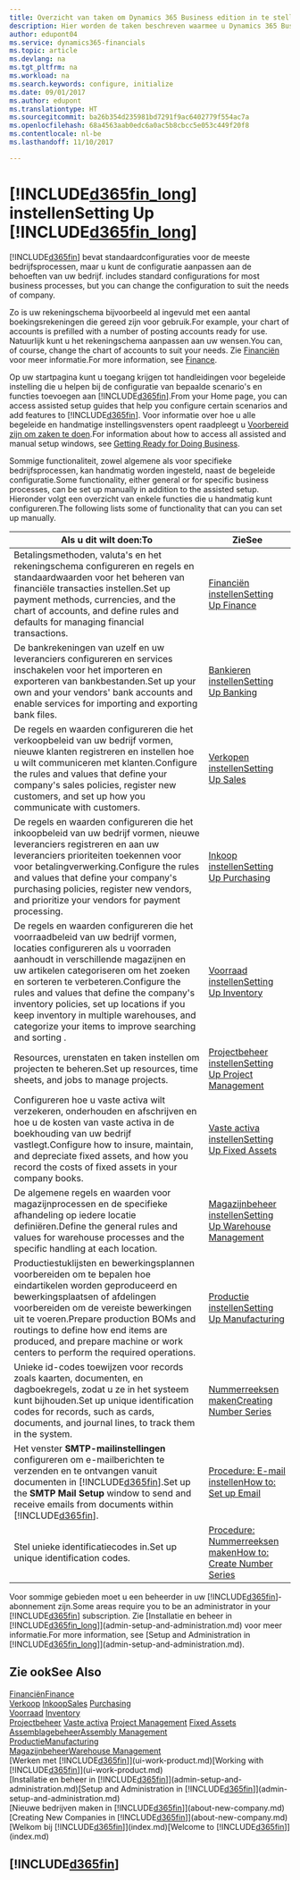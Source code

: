 ```yaml
---
title: Overzicht van taken om Dynamics 365 Business edition in te stellen | Microsoft Docs
description: Hier worden de taken beschreven waarmee u Dynamics 365 Business edition instelt, initialiseert en naar wens configureert.
author: edupont04
ms.service: dynamics365-financials
ms.topic: article
ms.devlang: na
ms.tgt_pltfrm: na
ms.workload: na
ms.search.keywords: configure, initialize
ms.date: 09/01/2017
ms.author: edupont
ms.translationtype: HT
ms.sourcegitcommit: ba26b354d235981bd7291f9ac6402779f554ac7a
ms.openlocfilehash: 68a4563aab0edc6a0ac5b8cbcc5e053c449f20f8
ms.contentlocale: nl-be
ms.lasthandoff: 11/10/2017

---
```

# <a name="setting-up-included365finlongincludesd365finlongmdmd"></a><span data-ttu-id="17d0e-103">[!INCLUDE[d365fin_long](includes/d365fin_long_md.md)] instellen</span><span class="sxs-lookup"><span data-stu-id="17d0e-103">Setting Up [!INCLUDE[d365fin_long](includes/d365fin_long_md.md)]</span></span>
[!INCLUDE[d365fin](includes/d365fin_md.md)]<span data-ttu-id="17d0e-104"> bevat standaardconfiguraties voor de meeste bedrijfsprocessen, maar u kunt de configuratie aanpassen aan de behoeften van uw bedrijf.</span><span class="sxs-lookup"><span data-stu-id="17d0e-104"> includes standard configurations for most business processes, but you can change the configuration to suit the needs of company.</span></span>

<span data-ttu-id="17d0e-105">Zo is uw rekeningschema bijvoorbeeld al ingevuld met een aantal boekingsrekeningen die gereed zijn voor gebruik.</span><span class="sxs-lookup"><span data-stu-id="17d0e-105">For example, your chart of accounts is prefilled with a number of posting accounts ready for use.</span></span> <span data-ttu-id="17d0e-106">Natuurlijk kunt u het rekeningschema aanpassen aan uw wensen.</span><span class="sxs-lookup"><span data-stu-id="17d0e-106">You can, of course, change the chart of accounts to suit your needs.</span></span> <span data-ttu-id="17d0e-107">Zie [Financiën](finance.md) voor meer informatie.</span><span class="sxs-lookup"><span data-stu-id="17d0e-107">For more information, see [Finance](finance.md).</span></span>

<span data-ttu-id="17d0e-108">Op uw startpagina kunt u toegang krijgen tot handleidingen voor begeleide instelling die u helpen bij de configuratie van bepaalde scenario's en functies toevoegen aan [!INCLUDE[d365fin](includes/d365fin_md.md)].</span><span class="sxs-lookup"><span data-stu-id="17d0e-108">From your Home page, you can access assisted setup guides that help you configure certain scenarios and add features to [!INCLUDE[d365fin](includes/d365fin_md.md)].</span></span> <span data-ttu-id="17d0e-109">Voor informatie over hoe u alle begeleide en handmatige instellingsvensters opent raadpleegt u [Voorbereid zijn om zaken te doen](ui-get-ready-business.md).</span><span class="sxs-lookup"><span data-stu-id="17d0e-109">For information about how to access all assisted and manual setup windows, see [Getting Ready for Doing Business](ui-get-ready-business.md).</span></span>

<span data-ttu-id="17d0e-110">Sommige functionaliteit, zowel algemene als voor specifieke bedrijfsprocessen, kan handmatig worden ingesteld, naast de begeleide configuratie.</span><span class="sxs-lookup"><span data-stu-id="17d0e-110">Some functionality, either general or for specific business processes, can be set up manually in addition to the assisted setup.</span></span> <span data-ttu-id="17d0e-111">Hieronder volgt een overzicht van enkele functies die u handmatig kunt configureren.</span><span class="sxs-lookup"><span data-stu-id="17d0e-111">The following lists some of functionality that can you can set up manually.</span></span>

| <span data-ttu-id="17d0e-112">Als u dit wilt doen:</span><span class="sxs-lookup"><span data-stu-id="17d0e-112">To</span></span> | <span data-ttu-id="17d0e-113">Zie</span><span class="sxs-lookup"><span data-stu-id="17d0e-113">See</span></span> |
| --- | --- |
| <span data-ttu-id="17d0e-114">Betalingsmethoden, valuta's en het rekeningschema configureren en regels en standaardwaarden voor het beheren van financiële transacties instellen.</span><span class="sxs-lookup"><span data-stu-id="17d0e-114">Set up payment methods, currencies, and the chart of accounts, and define rules and defaults for managing financial transactions.</span></span> |[<span data-ttu-id="17d0e-115">Financiën instellen</span><span class="sxs-lookup"><span data-stu-id="17d0e-115">Setting Up Finance</span></span>](finance-setup-finance.md) |
| <span data-ttu-id="17d0e-116">De bankrekeningen van uzelf en uw leveranciers configureren en services inschakelen voor het importeren en exporteren van bankbestanden.</span><span class="sxs-lookup"><span data-stu-id="17d0e-116">Set up your own and your vendors' bank accounts and enable services for importing and exporting bank files.</span></span> |[<span data-ttu-id="17d0e-117">Bankieren instellen</span><span class="sxs-lookup"><span data-stu-id="17d0e-117">Setting Up Banking</span></span>](bank-setup-banking.md) |
| <span data-ttu-id="17d0e-118">De regels en waarden configureren die het verkoopbeleid van uw bedrijf vormen, nieuwe klanten registreren en instellen hoe u wilt communiceren met klanten.</span><span class="sxs-lookup"><span data-stu-id="17d0e-118">Configure the rules and values that define your company's sales policies, register new customers, and set up how you communicate with customers.</span></span> |[<span data-ttu-id="17d0e-119">Verkopen instellen</span><span class="sxs-lookup"><span data-stu-id="17d0e-119">Setting Up Sales</span></span>](sales-setup-sales.md) |
| <span data-ttu-id="17d0e-120">De regels en waarden configureren die het inkoopbeleid van uw bedrijf vormen, nieuwe leveranciers registreren en aan uw leveranciers prioriteiten toekennen voor voor betalingverwerking.</span><span class="sxs-lookup"><span data-stu-id="17d0e-120">Configure the rules and values that define your company's purchasing policies, register new vendors, and prioritize your vendors for payment processing.</span></span> |[<span data-ttu-id="17d0e-121">Inkoop instellen</span><span class="sxs-lookup"><span data-stu-id="17d0e-121">Setting Up Purchasing</span></span>](purchasing-setup-purchasing.md) |
| <span data-ttu-id="17d0e-122">De regels en waarden configureren die het voorraadbeleid van uw bedrijf vormen, locaties configureren als u voorraden aanhoudt in verschillende magazijnen en uw artikelen categoriseren om het zoeken en sorteren te verbeteren.</span><span class="sxs-lookup"><span data-stu-id="17d0e-122">Configure the rules and values that define the company's inventory policies, set up locations if you keep inventory in multiple warehouses, and categorize your items to improve searching and sorting .</span></span> |[<span data-ttu-id="17d0e-123">Voorraad instellen</span><span class="sxs-lookup"><span data-stu-id="17d0e-123">Setting Up Inventory</span></span>](inventory-setup-inventory.md) |
| <span data-ttu-id="17d0e-124">Resources, urenstaten en taken instellen om projecten te beheren.</span><span class="sxs-lookup"><span data-stu-id="17d0e-124">Set up resources, time sheets, and jobs to manage projects.</span></span> |[<span data-ttu-id="17d0e-125">Projectbeheer instellen</span><span class="sxs-lookup"><span data-stu-id="17d0e-125">Setting Up Project Management</span></span>](projects-setup-projects.md) |
| <span data-ttu-id="17d0e-126">Configureren hoe u vaste activa wilt verzekeren, onderhouden en afschrijven en hoe u de kosten van vaste activa in de boekhouding van uw bedrijf vastlegt.</span><span class="sxs-lookup"><span data-stu-id="17d0e-126">Configure how to insure, maintain, and depreciate fixed assets, and how you record the costs of fixed assets in your company books.</span></span> |[<span data-ttu-id="17d0e-127">Vaste activa instellen</span><span class="sxs-lookup"><span data-stu-id="17d0e-127">Setting Up Fixed Assets</span></span>](fa-setup.md) |
|<span data-ttu-id="17d0e-128">De algemene regels en waarden voor magazijnprocessen en de specifieke afhandeling op iedere locatie definiëren.</span><span class="sxs-lookup"><span data-stu-id="17d0e-128">Define the general rules and values for warehouse processes and the specific handling at each location.</span></span>|[<span data-ttu-id="17d0e-129">Magazijnbeheer instellen</span><span class="sxs-lookup"><span data-stu-id="17d0e-129">Setting Up Warehouse Management</span></span>](warehouse-setup-warehouse.md)|
|<span data-ttu-id="17d0e-130">Productiestuklijsten en bewerkingsplannen voorbereiden om te bepalen hoe eindartikelen worden geproduceerd en bewerkingsplaatsen of afdelingen voorbereiden om de vereiste bewerkingen uit te voeren.</span><span class="sxs-lookup"><span data-stu-id="17d0e-130">Prepare production BOMs and routings to define how end items are produced, and prepare machine or work centers to perform the required operations.</span></span>|[<span data-ttu-id="17d0e-131">Productie instellen</span><span class="sxs-lookup"><span data-stu-id="17d0e-131">Setting Up Manufacturing</span></span>](production-configure-production-processes.md)|
| <span data-ttu-id="17d0e-132">Unieke id-codes toewijzen voor records zoals kaarten, documenten, en dagboekregels, zodat u ze in het systeem kunt bijhouden.</span><span class="sxs-lookup"><span data-stu-id="17d0e-132">Set up unique identification codes for records, such as cards, documents, and journal lines, to track them in the system.</span></span> |[<span data-ttu-id="17d0e-133">Nummerreeksen maken</span><span class="sxs-lookup"><span data-stu-id="17d0e-133">Creating Number Series</span></span>](ui-create-number-series.md) |
| <span data-ttu-id="17d0e-134">Het venster **SMTP-mailinstellingen** configureren om e-mailberichten te verzenden en te ontvangen vanuit documenten in [!INCLUDE[d365fin](includes/d365fin_md.md)].</span><span class="sxs-lookup"><span data-stu-id="17d0e-134">Set up the **SMTP Mail Setup** window to send and receive emails from documents within [!INCLUDE[d365fin](includes/d365fin_md.md)].</span></span> |[<span data-ttu-id="17d0e-135">Procedure: E-mail instellen</span><span class="sxs-lookup"><span data-stu-id="17d0e-135">How to: Set up Email</span></span>](madeira-how-setup-email.md) |
| <span data-ttu-id="17d0e-136">Stel unieke identificatiecodes in.</span><span class="sxs-lookup"><span data-stu-id="17d0e-136">Set up unique identification codes.</span></span> |[<span data-ttu-id="17d0e-137">Procedure: Nummerreeksen maken</span><span class="sxs-lookup"><span data-stu-id="17d0e-137">How to: Create Number Series</span></span>](ui-create-number-series.md) |

<span data-ttu-id="17d0e-138">Voor sommige gebieden moet u een beheerder in uw [!INCLUDE[d365fin](includes/d365fin_md.md)]-abonnement zijn.</span><span class="sxs-lookup"><span data-stu-id="17d0e-138">Some areas require you to be an administrator in your [!INCLUDE[d365fin](includes/d365fin_md.md)] subscription.</span></span> <span data-ttu-id="17d0e-139">Zie [Installatie en beheer in [!INCLUDE[d365fin_long](includes/d365fin_long_md.md)]](admin-setup-and-administration.md) voor meer informatie.</span><span class="sxs-lookup"><span data-stu-id="17d0e-139">For more information, see [Setup and Administration in [!INCLUDE[d365fin_long](includes/d365fin_long_md.md)]](admin-setup-and-administration.md).</span></span>  

## <a name="see-also"></a><span data-ttu-id="17d0e-140">Zie ook</span><span class="sxs-lookup"><span data-stu-id="17d0e-140">See Also</span></span>
[<span data-ttu-id="17d0e-141">Financiën</span><span class="sxs-lookup"><span data-stu-id="17d0e-141">Finance</span></span>](finance.md)  
<span data-ttu-id="17d0e-142">[Verkoop](sales-manage-sales.md)
[Inkoop](purchasing-manage-purchasing.md)</span><span class="sxs-lookup"><span data-stu-id="17d0e-142">[Sales](sales-manage-sales.md)
[Purchasing](purchasing-manage-purchasing.md)</span></span>  
<span data-ttu-id="17d0e-143">[Voorraad](inventory-manage-inventory.md)  </span><span class="sxs-lookup"><span data-stu-id="17d0e-143">[Inventory](inventory-manage-inventory.md)  </span></span>  
<span data-ttu-id="17d0e-144">[Projectbeheer](projects-manage-projects.md)
[Vaste activa](fa-manage.md)  </span><span class="sxs-lookup"><span data-stu-id="17d0e-144">[Project Management](projects-manage-projects.md)
[Fixed Assets](fa-manage.md)  </span></span>  
[<span data-ttu-id="17d0e-145">Assemblagebeheer</span><span class="sxs-lookup"><span data-stu-id="17d0e-145">Assembly Management</span></span>](assembly-assemble-items.md)  
[<span data-ttu-id="17d0e-146">Productie</span><span class="sxs-lookup"><span data-stu-id="17d0e-146">Manufacturing</span></span>](production-manage-manufacturing.md)  
[<span data-ttu-id="17d0e-147">Magazijnbeheer</span><span class="sxs-lookup"><span data-stu-id="17d0e-147">Warehouse Management</span></span>](warehouse-manage-warehouse.md)  
<span data-ttu-id="17d0e-148">[Werken met [!INCLUDE[d365fin](includes/d365fin_md.md)]](ui-work-product.md)</span><span class="sxs-lookup"><span data-stu-id="17d0e-148">[Working with [!INCLUDE[d365fin](includes/d365fin_md.md)]](ui-work-product.md)</span></span>  
<span data-ttu-id="17d0e-149">[Installatie en beheer in [!INCLUDE[d365fin](includes/d365fin_md.md)]](admin-setup-and-administration.md)</span><span class="sxs-lookup"><span data-stu-id="17d0e-149">[Setup and Administration in [!INCLUDE[d365fin](includes/d365fin_md.md)]](admin-setup-and-administration.md)</span></span>  
<span data-ttu-id="17d0e-150">[Nieuwe bedrijven maken in [!INCLUDE[d365fin](includes/d365fin_md.md)]](about-new-company.md)</span><span class="sxs-lookup"><span data-stu-id="17d0e-150">[Creating New Companies in [!INCLUDE[d365fin](includes/d365fin_md.md)]](about-new-company.md)</span></span>  
<span data-ttu-id="17d0e-151">[Welkom bij [!INCLUDE[d365fin](includes/d365fin_md.md)]](index.md)</span><span class="sxs-lookup"><span data-stu-id="17d0e-151">[Welcome to [!INCLUDE[d365fin](includes/d365fin_md.md)]](index.md)</span></span>  

## [!INCLUDE[d365fin](includes/free_trial_md.md)]

